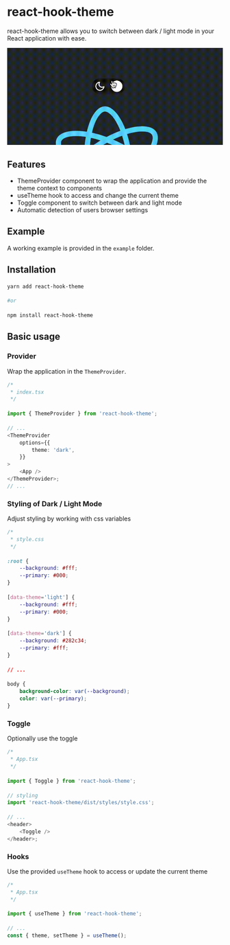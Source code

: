 # react-hook-theme

react-hook-theme allows you to switch between dark / light mode in your React application with ease.

![Toggle](/assets/toggle.gif)

## Features

-   ThemeProvider component to wrap the application and provide the theme context to components
-   useTheme hook to access and change the current theme
-   Toggle component to switch between dark and light mode
-   Automatic detection of users browser settings

## Example

A working example is provided in the `example` folder.

## Installation

```bash
yarn add react-hook-theme

#or

npm install react-hook-theme
```

## Basic usage

### Provider

Wrap the application in the `ThemeProvider`.

```typescript
/*
 * index.tsx
 */

import { ThemeProvider } from 'react-hook-theme';

// ...
<ThemeProvider
    options={{
        theme: 'dark',
    }}
>
    <App />
</ThemeProvider>;
// ...
```

### Styling of Dark / Light Mode

Adjust styling by working with css variables

```css
/*
 * style.css
 */

:root {
    --background: #fff;
    --primary: #000;
}

[data-theme='light'] {
    --background: #fff;
    --primary: #000;
}

[data-theme='dark'] {
    --background: #282c34;
    --primary: #fff;
}

// ...

body {
    background-color: var(--background);
    color: var(--primary);
}
```

### Toggle

Optionally use the toggle

```typescript
/*
 * App.tsx
 */

import { Toggle } from 'react-hook-theme';

// styling
import 'react-hook-theme/dist/styles/style.css';

// ...
<header>
    <Toggle />
</header>;
```

### Hooks

Use the provided `useTheme` hook to access or update the current theme

```typescript
/*
 * App.tsx
 */

import { useTheme } from 'react-hook-theme';

// ...
const { theme, setTheme } = useTheme();
```
